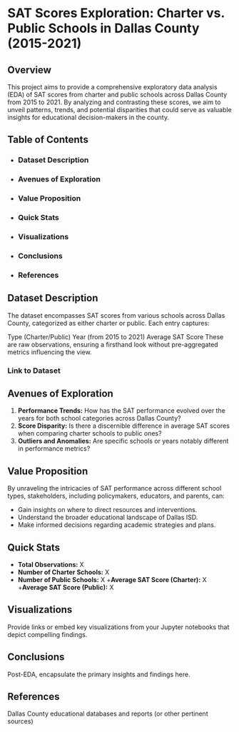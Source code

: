 # SAT Scores Exploration: Charter vs. Public Schools in Dallas County (2015-2021)
## Overview
This project aims to provide a comprehensive exploratory data analysis (EDA) of SAT scores from charter and public schools across Dallas County from 2015 to 2021. By analyzing and contrasting these scores, we aim to unveil patterns, trends, and potential disparities that could serve as valuable insights for educational decision-makers in the county.

## Table of Contents
+ ### Dataset Description
+ ### Avenues of Exploration
+ ### Value Proposition
+ ### Quick Stats
+ ### Visualizations
+ ### Conclusions
+ ### References

## Dataset Description
The dataset encompasses SAT scores from various schools across Dallas County, categorized as either charter or public. Each entry captures:

Type (Charter/Public)
Year (from 2015 to 2021)
Average SAT Score
These are raw observations, ensuring a firsthand look without pre-aggregated metrics influencing the view.

### Link to Dataset 

## Avenues of Exploration
1. **Performance Trends:** How has the SAT performance evolved over the years for both school categories across Dallas County?
2. **Score Disparity:** Is there a discernible difference in average SAT scores when comparing charter schools to public ones?
3. **Outliers and Anomalies:** Are specific schools or years notably different in performance metrics?

## Value Proposition
By unraveling the intricacies of SAT performance across different school types, stakeholders, including policymakers, educators, and parents, can:
+ Gain insights on where to direct resources and interventions.
+ Understand the broader educational landscape of Dallas ISD.
+ Make informed decisions regarding academic strategies and plans.

## Quick Stats
+ **Total Observations:** X
+ **Number of Charter Schools:** X
+ **Number of Public Schools:** X
+**Average SAT Score (Charter):** X
+**Average SAT Score (Public):** X

## Visualizations
Provide links or embed key visualizations from your Jupyter notebooks that depict compelling findings.

## Conclusions
Post-EDA, encapsulate the primary insights and findings here.

## References
Dallas County educational databases and reports (or other pertinent sources)
